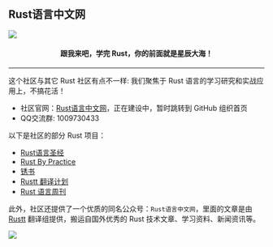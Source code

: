 ## Rust语言中文网

<img src="https://github.com/rustlang-cn/.github/blob/main/assets/cover.jpg?raw=true" />

<h4 align="center">跟我来吧，学完 Rust，你的前面就是星辰大海！</h4>

---
这个社区与其它 Rust 社区有点不一样: 我们聚焦于 Rust 语言的学习研究和实战应用上，不搞花活！

- 社区官网：[Rust语言中文网](https://rustl.cn)，正在建设中，暂时跳转到 GitHub 组织首页
- QQ交流群: 1009730433

以下是社区的部分 Rust 项目：

- [Rust语言圣经](https://course.rs)
- [Rust By Practice](https://github.com/sunface/rust-by-practice)
- [锈书](https://github.com/rustlang-cn/rusty-book)
- [Rustt 翻译计划](https://rustt.org)
- [Rust 语言周刊](https://weekly.rs)

此外，社区还提供了一个优质的同名公众号：`Rust语言中文网`，里面的文章是由 [Rustt](https://rustt.org)  翻译组提供，搬运自国外优秀的 Rust 技术文章、学习资料、新闻资讯等。

<img src="https://github.com/sunface/rust-course/blob/main/assets/studyrust公众号.png?raw=true" />
